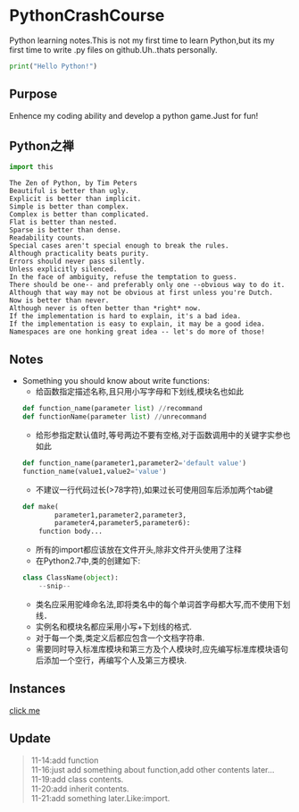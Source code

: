# PythonCrashCourse

Python learning notes.This is not my first time to learn Python,but its my first time to write .py files on github.Uh..thats personally.

```Python
print("Hello Python!")

```

## Purpose
Enhence my coding ability and develop a python game.Just for fun!

## Python之禅
```Python
import this
```
    The Zen of Python, by Tim Peters
    Beautiful is better than ugly.
    Explicit is better than implicit.
    Simple is better than complex.
    Complex is better than complicated.
    Flat is better than nested.
    Sparse is better than dense.
    Readability counts.
    Special cases aren't special enough to break the rules.
    Although practicality beats purity.
    Errors should never pass silently.
    Unless explicitly silenced.
    In the face of ambiguity, refuse the temptation to guess.
    There should be one-- and preferably only one --obvious way to do it.
    Although that way may not be obvious at first unless you're Dutch.
    Now is better than never.
    Although never is often better than *right* now.
    If the implementation is hard to explain, it's a bad idea.
    If the implementation is easy to explain, it may be a good idea.
    Namespaces are one honking great idea -- let's do more of those!

## Notes
* Something you should know about write functions:
    * 给函数指定描述名称,且只用小写字母和下划线,模块名也如此
    ```Python
    def function_name(parameter list) //recommand
    def functionName(parameter list) //unrecommand
    ```
    * 给形参指定默认值时,等号两边不要有空格,对于函数调用中的关键字实参也如此
    ```Python
    def function_name(parameter1,parameter2='default value')
    function_name(value1,value2='value')
    ```
    * 不建议一行代码过长(>78字符),如果过长可使用回车后添加两个tab键
    ```Python
    def make(
            parameter1,parameter2,parameter3,
            parameter4,parameter5,parameter6):
        function body... 
    ```
    * 所有的import都应该放在文件开头,除非文件开头使用了注释
    * 在Python2.7中,类的创建如下:
    ```Python
    class ClassName(object):
        --snip--
    ```
    * 类名应采用驼峰命名法,即将类名中的每个单词首字母都大写,而不使用下划线．
    * 实例名和模块名都应采用小写+下划线的格式.
    * 对于每一个类,类定义后都应包含一个文档字符串.
    * 需要同时导入标准库模块和第三方及个人模块时,应先编写标准库模块语句后添加一个空行，再编写个人及第三方模块.


## Instances
[click me](https://github.com/i0Ek3/PythonCrashCourse/tree/master/code)


## Update

>11-14:add function<br>
>11-16:just add something about function,add other contents later...<br>
>11-19:add class contents.<br>
>11-20:add inherit contents.<br>
>11-21:add something later.Like:import.<br>
